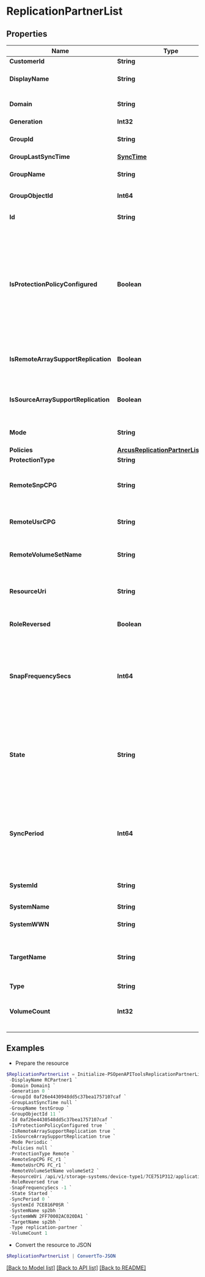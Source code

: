 # ReplicationPartnerList
## Properties

Name | Type | Description | Notes
------------ | ------------- | ------------- | -------------
**CustomerId** | **String** | customer ID | [optional] 
**DisplayName** | **String** | Replication partner display name. | [optional] 
**Domain** | **String** | Domain that the resource belongs to. | [optional] 
**Generation** | **Int32** | generation | [optional] 
**GroupId** | **String** | Unique id of replication partner remote group | [optional] 
**GroupLastSyncTime** | [**SyncTime**](SyncTime.md) |  | [optional] 
**GroupName** | **String** | Replication partner remote group name. | [optional] 
**GroupObjectId** | **Int64** | Replication partner group ID. | [optional] 
**Id** | **String** | Unique Identifier of the replication partner. | [optional] 
**IsProtectionPolicyConfigured** | **Boolean** | Boolean value to indicate if protection policy is properly configured on the volume set. If it is set to false, user needs to either delete the policy or fix the policy configuration. All other operations will be blocked in this scenario. | [optional] 
**IsRemoteArraySupportReplication** | **Boolean** | Boolean value to indicate if remote array OS version supports replication | [optional] 
**IsSourceArraySupportReplication** | **Boolean** | Boolean value to indicate if source array OS version supports replication | [optional] 
**Mode** | **String** | Replication partner group mode. | [optional] 
**Policies** | [**ArcusReplicationPartnerListPolicies**](ArcusReplicationPartnerListPolicies.md) |  | [optional] 
**ProtectionType** | **String** | Type of protection | [optional] 
**RemoteSnpCPG** | **String** | Name for which the snapshot space is allocated on the remote target. | [optional] 
**RemoteUsrCPG** | **String** | Name for which the user space is allocated on the remote target. | [optional] 
**RemoteVolumeSetName** | **String** | Target volume set name where remote protection is enabled | [optional] 
**ResourceUri** | **String** | resourceUri for replication partner list where volume set is remote protected | [optional] 
**RoleReversed** | **Boolean** | Remote group role switched due to a fail over. | [optional] 
**SnapFrequencySecs** | **Int64** | Specifies the interval in seconds at which remote group takes coordinated snapshots. This field applies only to Async mode: it is set to -1 otherwise. | [optional] 
**State** | **String** | Status of the Remote group for the replication partner. Can be New, Starting, Started, Restart, Stopped, Backup, Failsafe or Logging. Null if unset. | [optional] 
**SyncPeriod** | **Int64** | Time period in seconds for automatic resynchronization. The value must be at least five minutes and not more than one year. Defaults to 0. | [optional] 
**SystemId** | **String** | Unique ID or serial number of the system. | [optional] 
**SystemName** | **String** | Name of the system. | [optional] 
**SystemWWN** | **String** | WWN of the system. | [optional] 
**TargetName** | **String** | Target to which the volume group is mirrored. This is the same as replication partner. | [optional] 
**Type** | **String** | type | [optional] 
**VolumeCount** | **Int32** | Number of volumes in the group for a replication partner. | [optional] 

## Examples

- Prepare the resource
```powershell
$ReplicationPartnerList = Initialize-PSOpenAPIToolsReplicationPartnerList  -CustomerId fc5f41652a53497e88cdcebc715cc1cf `
 -DisplayName RCPartner1 `
 -Domain Domain1 `
 -Generation 0 `
 -GroupId 0af26e4430948dd5c37bea1757107caf `
 -GroupLastSyncTime null `
 -GroupName testGroup `
 -GroupObjectId 11 `
 -Id 0af26e4430548dd5c37bea1757107caf `
 -IsProtectionPolicyConfigured true `
 -IsRemoteArraySupportReplication true `
 -IsSourceArraySupportReplication true `
 -Mode Periodic `
 -Policies null `
 -ProtectionType Remote `
 -RemoteSnpCPG FC_r1 `
 -RemoteUsrCPG FC_r1 `
 -RemoteVolumeSetName volumeSet2 `
 -ResourceUri /api/v1/storage-systems/device-type1/7CE751P312/applicationsets/9c3c4f29a82fd8d632ff379116fa0b8f/replication-partners/0af26e4430548dd5c37bea1757107caf `
 -RoleReversed true `
 -SnapFrequencySecs -1 `
 -State Started `
 -SyncPeriod 0 `
 -SystemId 7CE816P0SR `
 -SystemName sp2bh `
 -SystemWWN 2FF70002AC020DA1 `
 -TargetName sp2bh `
 -Type replication-partner `
 -VolumeCount 1
```

- Convert the resource to JSON
```powershell
$ReplicationPartnerList | ConvertTo-JSON
```

[[Back to Model list]](../README.md#documentation-for-models) [[Back to API list]](../README.md#documentation-for-api-endpoints) [[Back to README]](../README.md)


